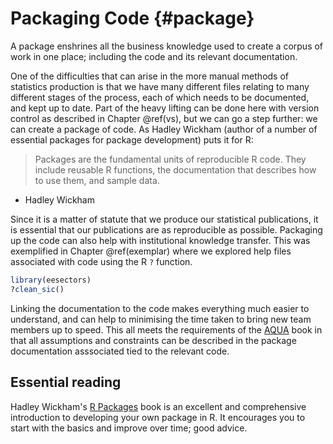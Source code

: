 # Packaging Code {#package}

A package enshrines all the business knowledge used to create a corpus of work in one place; including the code and its relevant documentation.

One of the difficulties that can arise in the more manual methods of statistics production is that we have many different files relating to many different stages of the process, each of which needs to be documented, and kept up to date. Part of the heavy lifting can be done here with version control as described in Chapter \@ref(vs), but we can go a step further: we can create a package of code. As Hadley Wickham (author of a number of essential packages for package development) puts it for R:

> Packages are the fundamental units of reproducible R code. They include reusable R functions, the documentation that describes how to use them, and sample data.
- Hadley Wickham

Since it is a matter of statute that we produce our statistical publications, it is essential that our publications are as reproducible as possible. Packaging up the code can also help with institutional knowledge transfer. This was exemplified in Chapter \@ref(exemplar) where we explored help files associated with code using the R `?` function.


```r
library(eesectors)
?clean_sic()
```


Linking the documentation to the code makes everything much easier to understand, and can help to minimising the time taken to bring new team members up to speed. This all meets the requirements of the [AQUA](https://www.gov.uk/government/publications/the-aqua-book-guidance-on-producing-quality-analysis-for-government) book in that all assumptions and constraints can be described in the package documentation asssociated tied to the relevant code. 

## Essential reading

Hadley Wickham's [R Packages](http://r-pkgs.had.co.nz/) book is an excellent and comprehensive introduction to developing your own package in R. It encourages you to start with the basics and improve over time; good advice.

